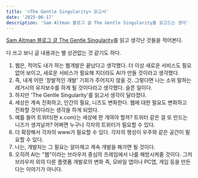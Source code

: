 ```yaml
---
title: '<The Gentle Singularity> 읽고서'
date: '2025-06-17'
description: 'Sam Altman 블로그 글 The Gentle Singularity를 읽고드는 생각'
---
```


[Sam Altman 블로그 글 The Gentle Singularity](https://blog.samaltman.com/)를 읽고 생각난 것들을 적어본다.

다 쓰고 보니 글 내용과는 별 상관없는 것 같기도 하다.

1. 웹은, 적어도 내가 하는 웹개발은 끝났다고 생각했다. 더 이상 새로운 서비스도 필요 없어 보이고, 새로운 서비스가 필요해 지더라도 AI가 만들 것이라고 생각했다. 
2. 즉, 내게 어떤 '창발적인 개발' 기회가 주어지지 않을 것. 그렇다면 나는 소위 말하는 레거시의 유지보수를 하게 될 것이다라고 생각했다. 슬픈 일이다.  
3. 하지만 'The Gentle Singularity'를 읽고서 생각이 달라졌다. 
4. 세상은 계속 진화하고, 인간의 필요, 니즈도 변화한다. 웹에 대한 필요도 변화하고 진화할 것이다라는 생각을 하게 되었다.
5. 예를 들어 트위터(현 x.com)는 세상에 한 개여야 할까? 트위터 같은 걸 또 만드는 니즈가 생겨날까? 어쩌면 누구나 각자의 트위터가 필요할 수 있다. 
7. 더 확장해서 각자의 www가 필요할 수 있다. 각자의 행성이 우주와 같은 공간이 필요할 수 있다. 
8. 나는, 개발자는 그 필요는 알아채고 계속 개발을 해가면 될 것이다. 
9. 오히려 AI는 "웹"이라는 브라우저 중심의 프레임에서 나를 해방시켜줄 것이다. 그저 브라우저 외의 다른 플랫폼 개발로의 변화  즉, 모바일 앱이나 PC앱, 게임 등을 만든다는 이야기가 아니다. 

